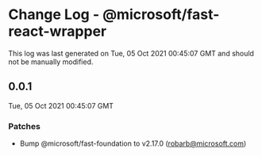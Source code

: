 # Change Log - @microsoft/fast-react-wrapper

This log was last generated on Tue, 05 Oct 2021 00:45:07 GMT and should not be manually modified.

<!-- Start content -->

## 0.0.1

Tue, 05 Oct 2021 00:45:07 GMT

### Patches

- Bump @microsoft/fast-foundation to v2.17.0 (robarb@microsoft.com)
